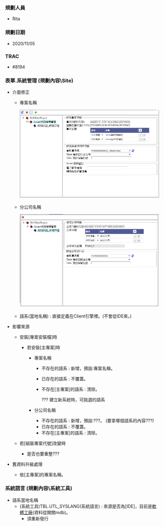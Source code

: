 ### <div id="user">規劃人員</div>
* Rita

### <div id="updatedate">規劃日期</div>
* 2020/11/05

### <div id="trac">TRAC</div>
* #8194

### <div id="site_projectIndex">表單.系統管理 <path>(規劃內容\Site)</path></div>
* 介面修正
    * 專案名稱

        ![表單_系統管理(專案)]

    * 分公司名稱

        ![表單_系統管理(分公司)]

    * 語系(當地名稱) : 直接定義在Client引擎裡。(不會從IDE來。)

* 影響來源
    * 安裝[專案安裝檔]時
        * 若安裝[主專案]時
            * 專案名稱
                * 不存在的語系 : 新增，預設:專案名稱。
                * 已存在的語系 : 不覆蓋。
                * 不存在[主專案]的語系 : 清除。

                    ??? 建立新系統時，可挑選的語系

            * 分公司名稱
                * 不存在的語系 : 新增，預設:???。 (要拿哪個語系的內容???)
                * 已存在的語系 : 不覆蓋。
                * 不存在[主專案]的語系 : 清除。

    * 若[組裝專案代號]改變時

        * 是否也要重整???

* 舊資料升級處理
    * 依[主專案]的專案名稱。

### <div id="utl_syslang">系統語言 <path>(規劃內容\系統工具)</path></div>
* 語系當地名稱
    * (系統工具)TBL.UTL_SYSLANG(系統語言) : 來源是否為[IDE]，目前是[軟體工廠](TBL.LANGMST)(資料從開關mdb)。
        * 須重新發行

[表單_系統管理(專案)]:attachment/ProjectInex_Project.png "表單_系統管理(專案)"
[表單_系統管理(分公司)]:attachment/ProjectInex_Corp.png "表單_系統管理(分公司)"